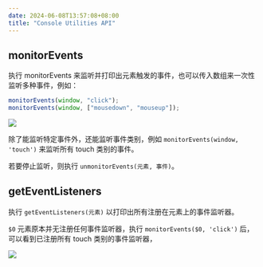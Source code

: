 ```yaml
---
date: 2024-06-08T13:57:08+08:00
title: "Console Utilities API"
---
```


## monitorEvents

执行 monitorEvents 来监听并打印出元素触发的事件，也可以传入数组来一次性监听多种事件，例如：

```js
monitorEvents(window, "click");
monitorEvents(window, ["mousedown", "mouseup"]);
```

![](./imgs/87/1.png)

除了能监听特定事件外，还能监听事件类别，例如 `monitorEvents(window, 'touch')` 来监听所有 touch 类别的事件。

若要停止监听，则执行 `unmonitorEvents(元素, 事件)`。

## getEventListeners

执行 `getEventListeners(元素)` 以打印出所有注册在元素上的事件监听器。

`$0` 元素原本并无注册任何事件监听器，执行 `monitorEvents($0, 'click')` 后，可以看到已注册所有 touch 类别的事件监听器，

![](./imgs/87/2.png)